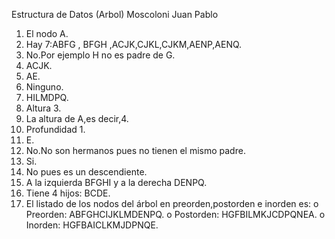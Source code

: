 Estructura de Datos (Arbol) Moscoloni Juan Pablo
1.	El nodo A.
2.	Hay 7:ABFG , BFGH ,ACJK,CJKL,CJKM,AENP,AENQ.
3.	No.Por ejemplo H no es padre de G.
4.	ACJK.
5.	AE.
6.	Ninguno.
7.	HILMDPQ.
8.	Altura 3.
9.	La altura de A,es decir,4.
10.	Profundidad 1.
11.	E.
12.	No.No son hermanos pues no tienen el mismo padre.
13.	Si.
14.	No pues es un descendiente.
15.	A la izquierda BFGHI y a la derecha DENPQ.
16.	Tiene 4 hijos: BCDE.
17.	El listado de los nodos del árbol en preorden,postorden e inorden es:
o	Preorden: ABFGHCIJKLMDENPQ.
o	Postorden: HGFBILMKJCDPQNEA.
o	Inorden: HGFBAICLKMJDPNQE.
